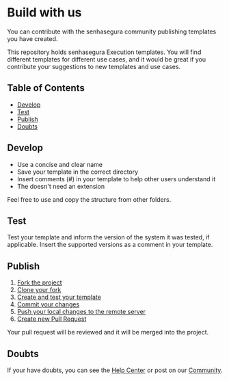 # Build with us <!-- omit in toc -->

You can contribute with the senhasegura community publishing templates you have created.

This repository holds senhasegura Execution templates. You will find different templates for different use cases, and it would be great if you contribute your suggestions to new templates and use cases.

## Table of Contents <!-- omit in toc -->
- [Develop](#develop)
- [Test](#test)
- [Publish](#publish)
- [Doubts](#doubts)

## Develop

- Use a concise and clear name
- Save your template in the correct directory
- Insert comments (#) in your template to help other users understand it
- The doesn't need an extension

Feel free to use and copy the structure from other folders.

## Test

Test your template and inform the version of the system it was tested, if applicable. Insert the supported versions as a comment in your template.

## Publish 

1. [Fork the project](https://help.github.com/en/github/getting-started-with-github/fork-a-repo)
1. [Clone your fork](https://help.github.com/en/github/creating-cloning-and-archiving-repositories/cloning-a-repository)
1. [Create and test your template](https://docs.senhasegura.io/docs/3.22/automated-operations/templates)
1. [Commit your changes](https://help.github.com/en/github/managing-files-in-a-repository/adding-a-file-to-a-repository-using-the-command-line)
1. [Push your local changes to the remote server](https://help.github.com/en/github/using-git/pushing-commits-to-a-remote-repository)
1. [Create new Pull Request](https://help.github.com/en/github/collaborating-with-issues-and-pull-requests/creating-a-pull-request-from-a-fork)

Your pull request will be reviewed and it will be merged into the project. 

## Doubts
If your have doubts, you can see the [Help Center](https://docs.senhasegura.io/?utm_source=Github&utm_medium=Link&utm_campaign=execution_templates) or post on our [Community](https://community.senhasegura.io/?utm_source=Github&utm_medium=Link&utm_campaign=execution_templates).
